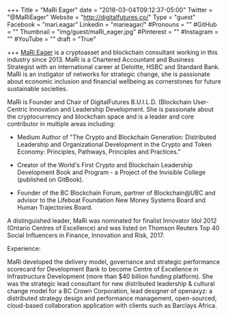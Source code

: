 +++
Title = "MaRi Eager"
date = "2018-03-04T09:12:37-05:00"
Twitter = "@MaRiEager"
Website = "http://digitalfutures.co/"
Type = "guest"
Facebook = "mari.eagar"
Linkedin = "marieagar/"
#Pronouns = ""
#GitHub = ""
Thumbnail = "img/guest/maRi_eager.jpg"
#Pinterest = ""
#Instagram = ""
#YouTube = ""
draft = "True"

+++
[MaRi Eager](linkedin.com/in/marieager/) is a cryptoasset and blockchain consultant working in this industry since 2013. MaRi is a Chartered Accountant and Business Strategist with an international career at Deloitte, HSBC and Standard Bank. MaRi is an instigator of networks for strategic change, she is passionate about economic inclusion and financial wellbeing as cornerstones for future sustainable societies.

MaRi is Founder and Chair of DigitalFutures B.U.I.L.D. (Blockchain User-Centric Innovation and Leadership Development. She is passionate about the cryptocurrency and blockchain space and is a leader and core contributor in multiple areas including:

* Medium Author of "The Crypto and Blockchain Generation: Distributed Leadership and Organizational Development in the Crypto and Token Economy: Principles, Pathways, Principles and Practices."

* Creator of the World's First Crypto and Blockchain Leadership Development Book and Program - a Project of the Invisible College (published on GitBook).

* Founder of the BC Blockchain Forum, partner of Blockchain@UBC and advisor to the Lifeboat Foundation New Money Systems Board and Human Trajectories Board.

A distinguished leader, MaRi was nominated for finalist Innovator Idol 2012 (Ontario Centres of Excellence) and was listed on Thomson Reuters Top 40 Social Influencers in Finance, Innovation and Risk, 2017.



Experience:

MaRi developed the delivery model, governance and strategic performance scorecard for Development Bank to become Centre of Excellence in Infrastructure Development (more than $40 billion funding platform). She was the strategic lead consultant for new distributed leadership & cultural change model for a BC Crown Corporation, lead designer of openaxyz: a distributed strategy design and performance management, open-sourced, cloud-based collaboration application with clients such as Barclays Africa.
